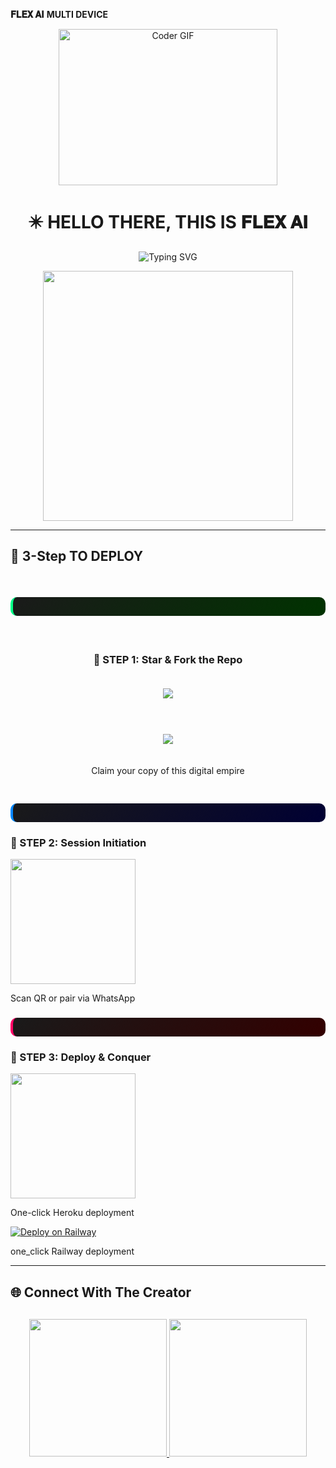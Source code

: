 **𝐅𝐋𝐄𝐗 𝐀𝐈** **MULTI DEVICE**
<div align="center">

<img alt="Coder GIF" height=250 width=350 src="https://magiccopy.xyz/assets/images/hadder.gif" />
<br>

# ✴️ HELLO THERE, THIS IS 𝐅𝐋𝐄𝐗 𝐀𝐈

![Typing SVG](https://readme-typing-svg.herokuapp.com?font=Fira+Code&size=22&duration=3000&pause=1000&color=00FFAA&center=true&vCenter=true&width=450&lines=Hellow+there+this+is+FLEX+Ai!;Multi+Device+Whatsapp+Ai;Structured+Engine+Core+by+Allan+Davincs)

<img src="https://github.com/DavincsTech/catboat/blob/main/assets/flexai-banner.jpg?raw=true" width="400"/>

</div>

---

## 🚀 **3-Step TO DEPLOY**
<div align="center" style="display: grid; grid-template-columns: repeat(auto-fit, minmax(300px, 1fr)); gap: 20px; margin: 30px 0;">

### <div style="background: linear-gradient(135deg, #1A1A1A, #003300); padding: 15px; border-radius: 10px; border-left: 4px solid #00FF88;">
  <h3>🥇 STEP 1: Star & Fork the Repo</h3>
  <a href="https://github.com/Allan-Davincs/FLEX-AI/stargazers">
    <img src="https://img.shields.io/badge/⭐_STAR_FLEX_AI-00FF88?style=for-the-badge&logo=github&logoColor=black" />
  </a>
  &nbsp;&nbsp;
  <a href="https://github.com/Allan-Davincs/FLEX-AI/fork">
    <img src="https://img.shields.io/badge/🍴_FORK_FLEX_AI-0088FF?style=for-the-badge&logo=github&logoColor=white" />
  </a>
  <p>Claim your copy of this digital empire</p>
</div>

### <div style="background: linear-gradient(135deg, #1A1A1A, #000033); padding: 15px; border-radius: 10px; border-left: 4px solid #0088FF;">
  <h3>🥈 STEP 2: Session Initiation</h3>
  <a href="https://davincs-id7.onrender.com">
    <img src="https://img.shields.io/badge/GET_SESSION_ID-0088FF?style=for-the-badge&logo=whatsapp&logoColor=white" width="200"/>
  </a>
  <p>Scan QR or pair via WhatsApp</p>
</div>

### <div style="background: linear-gradient(135deg, #1A1A1A, #330000); padding: 15px; border-radius: 10px; border-left: 4px solid #FF0066;">
  <h3>🥉 STEP 3: Deploy & Conquer</h3>
  <a href="https://𝐅𝐋𝐄𝐗-𝐀𝐈-heruko.vercel.app/">
    <img src="https://img.shields.io/badge/DEPLOY_ON_HERUKO-FF0066?style=for-the-badge&logo=heroku&logoColor=white" width="200"/>
  </a>
  <p>One-click Heroku deployment</p>
</div>

[![Deploy on Railway](https://railway.app/button.svg)](https://railway.app/new?template=https%3A%2F%2Fgithub.com%2FDavincsTech%2FFLEX-AI)
<p> one_click Railway deployment</p>
</div>

---

<div>

## 🌐 **Connect With The Creator**
<div align="center" style="margin: 30px 0;">
  <a href="https://github.com/Allan-Davincs">
    <img src="https://img.shields.io/badge/👑_DAVINCSTECH-00FF88?style=for-the-badge&logo=github&logoColor=black" width="220"/>
  </a>
  <a href="https://whatsapp.com/channel/0029VakSTEQGZNCk6CqE9" >
    <img src="https://img.shields.io/badge/📧_SUPPORT-0088FF?style=for-the-badge&logo=mail.ru&logoColor=white" width="220"/>
  </a>
</div>

